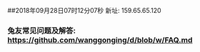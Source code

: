 ##2018年09月28日07时12分07秒 新址: 159.65.65.120
### 兔友常见问题及解答: https://github.com/wanggonging/d/blob/w/FAQ.md
